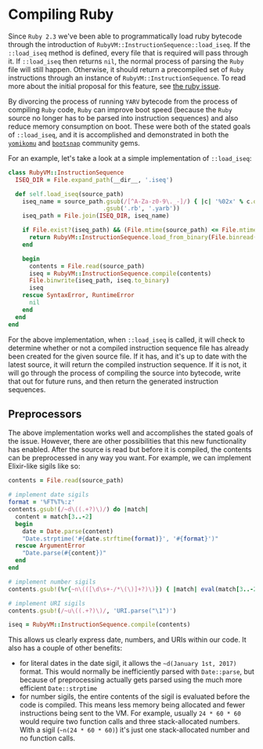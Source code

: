 # Compiling Ruby

Since `Ruby 2.3` we've been able to programmatically load ruby bytecode through the introduction of `RubyVM::InstructionSequence::load_iseq`. If the `::load_iseq` method is defined, every file that is required will pass through it. If `::load_iseq` then returns `nil`, the normal process of parsing the `Ruby` file will still happen. Otherwise, it should return a precompiled set of `Ruby` instructions through an instance of `RubyVM::InstructionSequence`. To read more about the initial proposal for this feature, see [the ruby issue](https://bugs.ruby-lang.org/issues/11788).

By divorcing the process of running `YARV` bytecode from the process of compiling `Ruby` code, `Ruby` can improve boot speed (because the `Ruby` source no longer has to be parsed into instruction sequences) and also reduce memory consumption on boot. These were both of the stated goals of `::load_iseq`, and it is accomplished and demonstrated in both the [`yomikomu`](https://github.com/ko1/yomikomu) and [`bootsnap`](https://github.com/Shopify/bootsnap) community gems.

For an example, let's take a look at a simple implementation of `::load_iseq`:

```ruby
class RubyVM::InstructionSequence
  ISEQ_DIR = File.expand_path(__dir__, '.iseq')

  def self.load_iseq(source_path)
    iseq_name = source_path.gsub(/[^A-Za-z0-9\._-]/) { |c| '%02x' % c.ord }
                           .gsub('.rb', '.yarb'))
    iseq_path = File.join(ISEQ_DIR, iseq_name)

    if File.exist?(iseq_path) && (File.mtime(source_path) <= File.mtime(iseq_path))
      return RubyVM::InstructionSequence.load_from_binary(File.binread(iseq_path))
    end

    begin
      contents = File.read(source_path)
      iseq = RubyVM::InstructionSequence.compile(contents)
      File.binwrite(iseq_path, iseq.to_binary)
      iseq
    rescue SyntaxError, RuntimeError
      nil
    end
  end
end
```

For the above implementation, when `::load_iseq` is called, it will check to determine whether or not a compiled instruction sequence file has already been created for the given source file. If it has, and it's up to date with the latest source, it will return the compiled instruction sequence. If it is not, it will go through the process of compiling the source into bytecode, write that out for future runs, and then return the generated instruction sequences.

## Preprocessors

The above implementation works well and accomplishes the stated goals of the issue. However, there are other possibilities that this new functionality has enabled. After the source is read but before it is compiled, the contents can be preprocessed in any way you want. For example, we can implement Elixir-like sigils like so:

```ruby
contents = File.read(source_path)

# implement date sigils
format = '%FT%T%:z'
contents.gsub!(/~d\((.+?)\)/) do |match|
  content = match[3..-2]
  begin
    date = Date.parse(content)
    "Date.strptime('#{date.strftime(format)}', '#{format}')"
  rescue ArgumentError
    "Date.parse(#{content})"
  end
end

# implement number sigils
contents.gsub!(%r{~n\(([\d\s+-/*\(\)]+?)\)}) { |match| eval(match[3..-2]) }

# implement URI sigils
contents.gsub!(/~u\((.+?)\)/, 'URI.parse("\1")')

iseq = RubyVM::InstructionSequence.compile(contents)
```

This allows us clearly express date, numbers, and URIs within our code. It also has a couple of other benefits:

* for literal dates in the date sigil, it allows the `~d(January 1st, 2017)` format. This would normally be inefficiently parsed with `Date::parse`, but because of preprocessing actually gets parsed using the much more efficient `Date::strptime`
* for number sigils, the entire contents of the sigil is evaluated before the code is compiled. This means less memory being allocated and fewer instructions being sent to the VM. For example, usually `24 * 60 * 60` would require two function calls and three stack-allocated numbers. With a sigil (`~n(24 * 60 * 60)`) it's just one stack-allocated number and no function calls.
